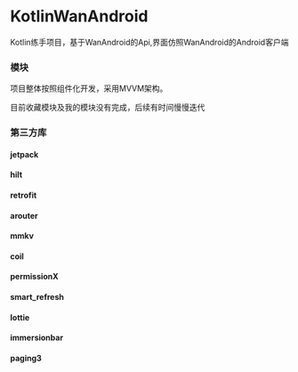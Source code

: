 # **KotlinWanAndroid**

Kotlin练手项目，基于WanAndroid的Api,界面仿照WanAndroid的Android客户端


### 模块

项目整体按照组件化开发，采用MVVM架构。

目前收藏模块及我的模块没有完成，后续有时间慢慢迭代




### 第三方库

#### jetpack

#### hilt

#### retrofit

#### arouter

#### mmkv

#### coil

#### permissionX

#### smart_refresh

#### lottie

#### immersionbar

#### paging3
